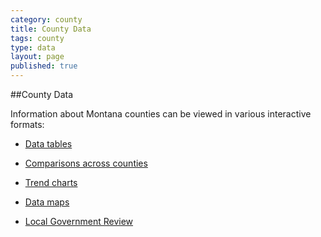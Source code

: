 ```yaml
---
category: county
title: County Data
tags: county
type: data
layout: page
published: true
---
```


##County Data

Information about Montana counties can be viewed in various interactive formats:

* <a href="{{site.baseurl}}/county/county-data-table/">Data tables</a>

* <a href="{{site.baseurl}}/county/county-data-comparison/">Comparisons across counties</a>

* <a href="{{site.baseurl}}/county/county-data-historical/">Trend charts</a>

* <a href="{{site.baseurl}}/county/county-data-map/">Data maps</a>

* <a href="{{site.baseurl}}/county/county-data-review/">Local Government Review</a>
